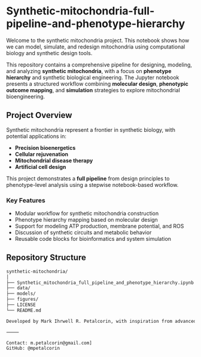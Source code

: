 # Synthetic-mitochondria-full-pipeline-and-phenotype-hierarchy
Welcome to the synthetic mitochondria project. This notebook shows how we can model, simulate, and redesign mitochondria using computational biology and synthetic design tools.

This repository contains a comprehensive pipeline for designing, modeling, and analyzing **synthetic mitochondria**, with a focus on **phenotype hierarchy** and synthetic biological engineering. The Jupyter notebook presents a structured workflow combining **molecular design**, **phenotypic outcome mapping**, and **simulation** strategies to explore mitochondrial bioengineering.

## Project Overview

Synthetic mitochondria represent a frontier in synthetic biology, with potential applications in:
- **Precision bioenergetics**
- **Cellular rejuvenation**
- **Mitochondrial disease therapy**
- **Artificial cell design**

This project demonstrates a **full pipeline** from design principles to phenotype-level analysis using a stepwise notebook-based workflow.

### Key Features
- Modular workflow for synthetic mitochondria construction
- Phenotype hierarchy mapping based on molecular design
- Support for modeling ATP production, membrane potential, and ROS
- Discussion of synthetic circuits and metabolic behavior
- Reusable code blocks for bioinformatics and system simulation

## Repository Structure

```bash
synthetic-mitochondria/
│
├── Synthetic_mitochondria_full_pipeline_and_phenotype_hierarchy.ipynb  # Main Jupyter notebook
├── data/                                                               # Raw and processed data files
├── models/                                                             # Reusable model scripts or checkpoints
├── figures/                                                            # Generated plots and diagrams
├── LICENSE
└── README.md

Developed by Mark Ihrwell R. Petalcorin, with inspiration from advanced mitochondrial engineering principles, synthetic biology frameworks, and data science integration.

⸻

Contact: m.petalcorin@gmail.com]
GitHub: @mpetalcorin
